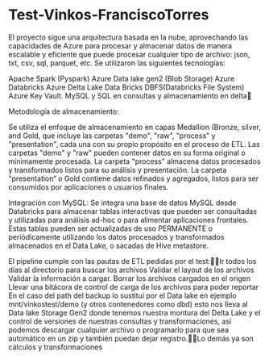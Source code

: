 # Test-Vinkos-FranciscoTorres
El proyecto sigue una arquitectura basada en la nube, aprovechando las capacidades de Azure para procesar y almacenar datos de manera escalable y eficiente que puede procesar cualquier tipo de archivo: json, txt, csv, sql, parquet, etc. Se utilizaron las siguientes tecnologías:

Apache Spark (Pyspark)
Azure Data lake gen2 (Blob Storage)
Azure Databricks
Azure Delta Lake
Data Bricks DBFS(Databricks File System)
Azure Key Vault.
MySQL y SQL en consultas y almacenamiento en delta

Metodología de almacenamiento:

Se utiliza el enfoque de almacenamiento en capas Medallion (Bronze, silver, and Gold, que incluye las carpetas "demo", "raw", "process" y "presentation", cada una con su propio propósito en el proceso de ETL.
Las carpetas "demo" y "raw" pueden contener datos en su forma original o mínimamente procesada.
La carpeta "process" almacena datos procesados y transformados listos para su análisis y presentación.
La carpeta "presentation“ o Gold contiene datos refinados y agregados, listos para ser consumidos por aplicaciones o usuarios finales.

Integración con MySQL:
Se integra una base de datos MySQL desde Databricks para almacenar tablas interactivas que pueden ser consultadas y utilizadas para análisis ad-hoc o para alimentar aplicaciones frontales.
Estas tablas pueden ser actualizadas de uso PERMANENTE o periódicamente utilizando los datos procesados y transformados almacenados en el Data Lake, o sacadas de Hive metastore.

El pipeline cumple con las pautas de ETL pedidas por el test:Ir todos los días al directorio para buscar los archivos
Validar el layout de los archivos
Validar la información a cargar.
Borrar los archivos cargados en el origen
Llevar una bitácora de control de carga de los archivos para poder reportar 
En el caso del path del backup lo sustituí por el Data lake en ejemplo mnt/vinkostest/demo (y otros contenedores como dbd) esto nos lleva al Data lake Storage Gen2 donde tenemos nuestra montura del Delta Lake y el control de versiones de nuestras consultas y transformaciones, así podemos descargar cualquier archivo o programarlo para que sea automático en un zip y también puedan dejar registro.Lo demás ya son cálculos y transformaciones



